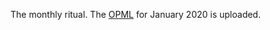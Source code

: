The monthly ritual. The <a href="https://github.com/scripting/Scripting-News/blob/master/blog/opml/2020/01.opml">OPML</a> for January 2020 is uploaded. 
